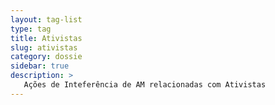 ```yaml
---
layout: tag-list
type: tag
title: Ativistas
slug: ativistas
category: dossie
sidebar: true
description: >
   Ações de Inteferência de AM relacionadas com Ativistas
---
```

